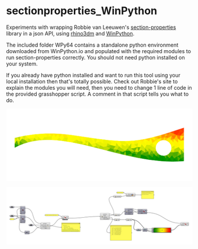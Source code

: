 # sectionproperties_WinPython

Experiments with wrapping Robbie van Leeuwen's [section-properties](https://github.com/robbievanleeuwen/section-properties) library in a json API, using [rhino3dm](https://github.com/mcneel/rhino3dm) and [WinPython](https://winpython.github.io/).

The included folder WPy64 contains a standalone python environment downloaded from WinPython.io and populated with the required modules to run section-properties correctly. You should not need python installed on your system.

If you already have python installed and want to run this tool using your local installation then that's totally possible. Check out Robbie's site to explain the modules you will need, then you need to change 1 line of code in the provided grasshopper script. A comment in that script tells you what to do.

![](images/stress.png)

![](images/gh.png)